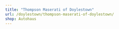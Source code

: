 ```yaml
---
title: "Thompson Maserati of Doylestown"
url: /doylestown/thompson-maserati-of-doylestown/
shop: Autohaus
---
```

